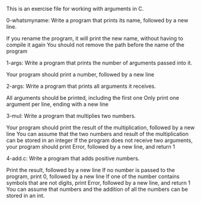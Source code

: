 This is an exercise file for working with arguments in C.

0-whatsmyname: Write a program that prints its name, followed by a new line.

If you rename the program, it will print the new name, without having to compile it again
You should not remove the path before the name of the program

1-args: Write a program that prints the number of arguments passed into it.

Your program should print a number, followed by a new line

2-args: Write a program that prints all arguments it receives.

All arguments should be printed, including the first one
Only print one argument per line, ending with a new line

3-mul: Write a program that multiplies two numbers.

Your program should print the result of the multiplication, followed by a new line
You can assume that the two numbers and result of the multiplication can be stored in an integer
If the program does not receive two arguments, your program should print Error, followed by a new line, and return 1

4-add.c: Write a program that adds positive numbers.

Print the result, followed by a new line
If no number is passed to the program, print 0, followed by a new line
If one of the number contains symbols that are not digits, print Error, followed by a new line, and return 1
You can assume that numbers and the addition of all the numbers can be stored in an int.
